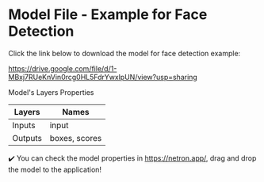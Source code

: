 # Model File - Example for Face Detection

Click the link below to download the model for face detection example:

https://drive.google.com/file/d/1-MBxj7RUeKnVin0rcg0HL5FdrYwxlpUN/view?usp=sharing

Model's Layers Properties

Layers | Names
------ | -----
Inputs | input
Outputs | boxes, scores

:heavy_check_mark: You can check the model properties in https://netron.app/, drag and drop the model to the application!
